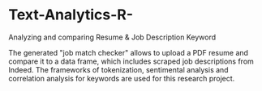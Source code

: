 # Text-Analytics-R-
Analyzing and comparing Resume &amp; Job Description Keyword

The generated "job match checker" allows to upload a PDF resume and compare it to a data frame, which includes scraped job descriptions from Indeed. The frameworks of tokenization, sentimental analysis and correlation analysis for keywords are used for this research project.
